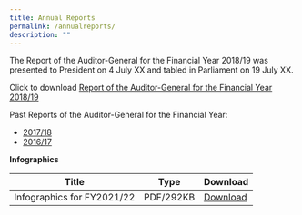 ```yaml
---
title: Annual Reports
permalink: /annualreports/
description: ""
---
```

The Report of the Auditor-General for the Financial Year 2018/19 was presented to President on 4 July XX and tabled in Parliament on 19 July XX.

Click to download [Report of the Auditor-General for the Financial Year 2018/19](/files/ARs/AR_FY2018-19.pdf)

Past Reports of the Auditor-General for the Financial Year: 
* [2017/18](/files/ARs/AR_FY2017-18.pdf)
* [2016/17](/files/ARs/AR_FY2016-17.pdf)


**Infographics**


| Title | Type | Download |
| -------- | -------- | -------- |
| Infographics for FY2021/22    | PDF/292KB    | [Download](/files/AR%20Infographics/ar-fy-21-22-infographic.pdf)  |


